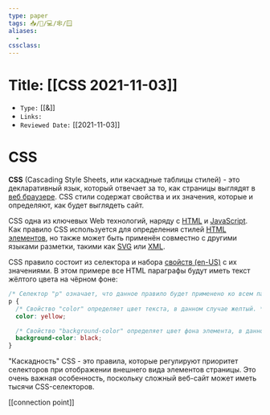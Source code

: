 ```yaml
---
type: paper
tags: 📥️/📜️/💻/🕸/🪟
aliases:
  - 
cssclass: 
---
```




# Title: **[[CSS 2021-11-03]]**
- `Type:` [[&]]
- `Links:`
- `Reviewed Date:` [[2021-11-03]]

# CSS

**CSS** (Cascading Style Sheets, или каскадные таблицы стилей) - это декларативный язык, который отвечает за то, как страницы выглядят в [веб браузере](https://developer.mozilla.org/ru/docs/Glossary/Browser). CSS стили содержат свойства и их значения, которые и определяют, как будет выглядеть сайт.

CSS одна из ключевых Web технологий, наряду с [HTML](https://developer.mozilla.org/ru/docs/Glossary/HTML) и [JavaScript](https://developer.mozilla.org/ru/docs/Glossary/JavaScript). Как правило CSS используется для определения стилей [HTML элементов](https://developer.mozilla.org/ru/docs/Glossary/Element), но также может быть применён совместно с другими языками разметки, такими как [SVG](https://developer.mozilla.org/ru/docs/Glossary/SVG) или [XML](https://developer.mozilla.org/ru/docs/Glossary/XML).

CSS правило состоит из селектора и набора [свойств (en-US)](https://developer.mozilla.org/en-US/docs/Glossary/property/CSS "Currently only available in English (US)") с их значениями. В этом примере все HTML параграфы будут иметь текст жёлтого цвета на чёрном фоне:

```css
/* Селектор "p" означает, что данное правило будет применено ко всем параграфам в документе */
p {
  /* Свойство "color" определяет цвет текста, в данном случае желтый. */
  color: yellow;

  /* Свойство "background-color" определяет цвет фона элемента, в данном случае черный. */
  background-color: black;
}
```

"Каскадность" CSS - это правила, которые регулируют приоритет селекторов при отображении внешнего вида элементов страницы. Это очень важная особенность, поскольку сложный веб-сайт может иметь тысячи CSS-селекторов.


[[connection point]]

